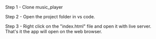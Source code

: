 Step 1 - Clone music_player

Step 2 - Open the project folder in vs code.

Step 3 - Right click on the "index.html" file and open it with live server. That's it the app will open on the web browser.
